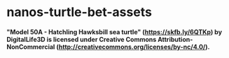 # nanos-turtle-bet-assets
#### "Model 50A - Hatchling Hawksbill sea turtle" (https://skfb.ly/6QTKp) by DigitalLife3D is licensed under Creative Commons Attribution-NonCommercial (http://creativecommons.org/licenses/by-nc/4.0/).

